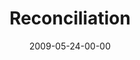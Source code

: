 ---
layout: message
category: message
series: "Roadmap For A Revolution"
title: "Reconciliation"
date: 2009-05-24-00-00
message_id: 564
audio: "http://s3.amazonaws.com/crossroads-media/messages/audio/Roadmap2.mp3"
audio-duration: "27:28"
description: "Chuck Mingo discusses why reconciliation is a core part of what God's about and what we can learn about it from the early church."
video: "http://s3.amazonaws.com/crossroads-media/messages/video/Roadmap2.mp4"
video-duration: "34:06"
video-image: "http://s3.amazonaws.com/crossroads-media/images/Roadmap2-still.jpg"
program: "http://s3.amazonaws.com/crossroads-media/documents/0523_24Program.pdf"
explicit: false
---